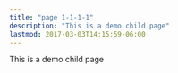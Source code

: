 ```yaml
---
title: "page 1-1-1-1"
description: "This is a demo child page"
lastmod: 2017-03-03T14:15:59-06:00
---
```


This is a demo child page